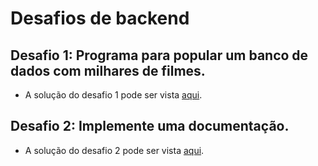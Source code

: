 # Desafios de backend

## Desafio 1: Programa para popular um banco de dados com milhares de filmes.

* A solução do desafio 1 pode ser vista [aqui](https://github.com/JorgeSilvva/desafio-backend/tree/main/desafio-1).

## Desafio 2: Implemente uma documentação.

* A solução do desafio 2 pode ser vista [aqui](https://github.com/JorgeSilvva/desafio-backend/tree/main/desafio-2).
